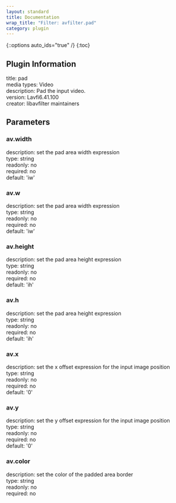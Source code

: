 ```yaml
---
layout: standard
title: Documentation
wrap_title: "Filter: avfilter.pad"
category: plugin
---
```

{::options auto_ids="true" /}
{:toc}

## Plugin Information

title: pad  
media types:
Video  
description: Pad the input video.  
version: Lavfi6.41.100  
creator: libavfilter maintainers  

## Parameters

### av.width

  
description:
set the pad area width expression  
type: string  
readonly: no  
required: no  
default: 'iw'  

### av.w

  
description:
set the pad area width expression  
type: string  
readonly: no  
required: no  
default: 'iw'  

### av.height

  
description:
set the pad area height expression  
type: string  
readonly: no  
required: no  
default: 'ih'  

### av.h

  
description:
set the pad area height expression  
type: string  
readonly: no  
required: no  
default: 'ih'  

### av.x

  
description:
set the x offset expression for the input image position  
type: string  
readonly: no  
required: no  
default: '0'  

### av.y

  
description:
set the y offset expression for the input image position  
type: string  
readonly: no  
required: no  
default: '0'  

### av.color

  
description:
set the color of the padded area border  
type: string  
readonly: no  
required: no  

